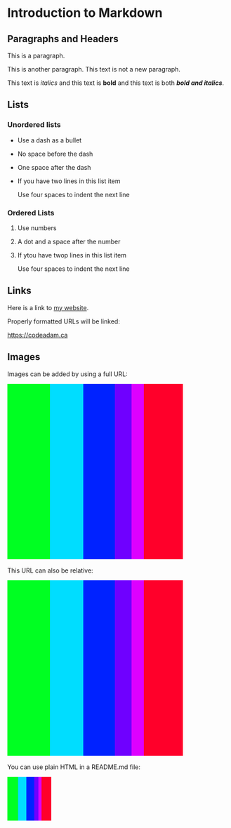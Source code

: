 # Introduction to Markdown

## Paragraphs and Headers

This is a paragraph. 

This is another paragraph. 
This text is not a new paragraph.

This text is *italics* and this text is **bold** and this text is both ***bold and italics***.

## Lists

### Unordered lists

- Use a dash as a bullet
- No space before the dash
- One space after the dash
- If you have two lines in this list item

    Use four spaces to indent the next line
    
### Ordered Lists

1. Use numbers
2. A dot and a space after the number
3. If ytou have twop lines in this list item

    Use four spaces to indent the next line

## Links

Here is a link to [my website](https://codeadam.ca).

Properly formatted URLs will be linked:

https://codeadam.ca

## Images

Images can be added by using a full URL:

![Text Image](https://raw.githubusercontent.com/codeadamca/sandbox/main/_readme/test.png)

This URL can also be relative:

![Text Image](_readme/test.png)

You can use plain HTML in a README.md file:

<img src="https://raw.githubusercontent.com/codeadamca/sandbox/main/_readme/test.png" width="100">

